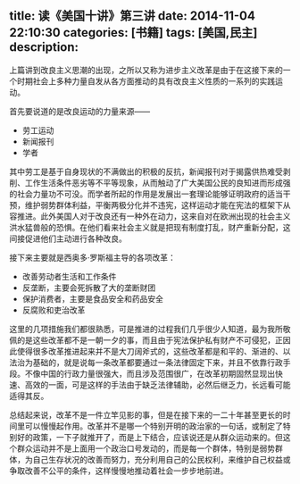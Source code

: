 title: 读《美国十讲》第三讲
date: 2014-11-04 22:10:30
categories: [书籍]
tags: [美国,民主]
description: 
---
上篇讲到改良主义思潮的出现，之所以又称为进步主义改革是由于在这接下来的一个时期社会上多种力量自发从各方面推动的具有改良主义性质的一系列的实践运动。

首先要说道的是改良运动的力量来源——
- 劳工运动
- 新闻报刊
- 学者
<!--more-->

其中劳工是基于自身现状的不满做出的积极的反抗，新闻报刊对于揭露供热难受剥削、工作生活条件恶劣等不平等现象，从而触动了广大美国公民的良知进而形成强的社会力量功不可没。而学者所起的作用是发展出一套理论能够证明政府的适当干预，维护弱势群体利益，平衡两极分化并不违宪，这样运动才能在宪法的框架下从容推进。此外美国人对于改良还有一种外在动力，这来自对在欧洲出现的社会主义洪水猛兽般的恐惧。在他们看来社会主义就是把现有制度打乱，财产重新分配，这间接促进他们主动进行各种改良。

接下来主要就是西奥多·罗斯福主导的各项改革：
- 改善劳动者生活和工作条件
- 反垄断，主要会死拆散了大的垄断财团
- 保护消费者，主要是食品安全和药品安全
- 反腐败和吏治改革

这里的几项措施我们都很熟悉，可是推进的过程我们几乎很少人知道，最为我所敬佩的是这些改革都不是一朝一夕的事，而且由于宪法保护私有财产不可侵犯，正因此使得很多改革推进起来并不是大刀阔斧式的，这些改革都是和平的、渐进的、以法治为基础的，就是说每一条改革都要通过一条法律固定下来，并且不依靠行政手段。不像中国的行政力量很强大，而且涉及范围很广，在改革初期固然显现出快速、高效的一面，可是这样的手法由于缺乏法律辅助，必然后继乏力，长远看可能适得其反。

总结起来说，改革不是一件立竿见影的事，但是在接下来的一二十年甚至更长的时间里可以慢慢起作用。改革并不是哪一个特别开明的政治家的一句话，或制定了特别好的政策，一下子就推开了，而是上下结合，应该说还是从群众运动来的。但这个群众运动并不是上面用一个政治口号发动的，而是每一个群体，特别是弱势群体，为自己生存状况的改善而努力，充分利用自己的公民权利，来维护自己权益或争取改善不公平的条件，这样慢慢地推动着社会一步步地前进。








